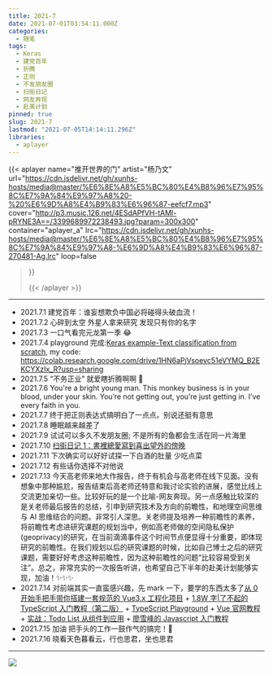 ```yaml
---
title: 2021-7
date: 2021-07-01T03:54:11.000Z
categories:
  - 随笔
tags:
  - Keras
  - 建党百年
  - 折腾
  - 正则
  - 不发朋友圈
  - 扫街日记
  - 网友奔现
  - 赴美计划
pinned: true
slug: 2021-7
lastmod: "2021-07-05T14:14:11.296Z"
libraries:
  - aplayer
---
```


>

<!--more-->

<!-- music -->

{{< aplayer
name="推开世界的门"
artist="杨乃文"
url="https://cdn.jsdelivr.net/gh/xunhs-hosts/media@master/%E6%8E%A8%E5%BC%80%E4%B8%96%E7%95%8C%E7%9A%84%E9%97%A8%20-%20%E6%9D%A8%E4%B9%83%E6%96%87-eefcf7.mp3"
cover="http://p3.music.126.net/4ESdAPfVH-tAMl-pRYNE3A==/3399689972238493.jpg?param=300x300"
container="aplayer_a"
lrc="https://cdn.jsdelivr.net/gh/xunhs-hosts/media@master/%E6%8E%A8%E5%BC%80%E4%B8%96%E7%95%8C%E7%9A%84%E9%97%A8-%E6%9D%A8%E4%B9%83%E6%96%87-270481-Ag.lrc"
loop=false

>}}<div id="aplayer_a"></div>{{< /aplayer >}}

---

<!-- content -->

- 2021.7.1 建党百年：谁妄想欺负中国必将碰得头破血流！
- 2021.7.2 心碎到太空 外星人拿来研究 发现只有你的名字
- 2021.7.3 一口气看完元龙第一季 😂
- 2021.7.4 playground 完成:[Keras example-Text classification from scratch](https://keras.io/examples/nlp/text_classification_from_scratch/), my code: https://colab.research.google.com/drive/1HN6aPjVsoevc51eVYMQ_B2EKCYXzIx_R?usp=sharing
- 2021.7.5 “不务正业” 就爱瞎折腾啊啊 🍳
- 2021.7.6 You're a bright young man. This monkey business is in your blood, under your skin. You’re not getting out, you’re just getting in. I’ve every faith in you.
- 2021.7.7 终于把正则表达式搞明白了一点点。别说还挺有意思
- 2021.7.8 睡眠越来越差了
- 2021.7.9 试试可以多久不发朋友圈; 不是所有的鱼都会生活在同一片海里
- 2021.7.10 [扫街日记 1：書裡總愛寫到喜出望外的傍晚](/posts/journals/2021-07-10-扫街日记书里总爱写出喜出望外的傍晚/)
- 2021.7.11 下次确实可以好好试探一下白酒的肚量 少吃点菜
- 2021.7.12 有些话你选择不对他说
- 2021.7.13 今天高老师来地大作报告，终于有机会与高老师在线下见面。没有想象中那种尴尬，报告结束后高老师还特意和我讨论实验的进展，感觉比线上交流更加亲切一些。比较好玩的是一个比喻-网友奔现。另一点感触比较深的是关老师最后报告的总结，引申到研究技术及方向的前瞻性，和地理空间思维与 AI 思维结合的问题。非常引人深思。关老师提及培养一种前瞻性的素养，将前瞻性考虑进研究课题的规划当中，例如高老师做的空间隐私保护(geoprivacy)的研究，在当前滴滴事件这个时间节点便显得十分重要，即体现研究的前瞻性。在我们规划以后的研究课题的时候，比如自己博士之后的研究课题，需要好好考虑这种前瞻性，因为这种前瞻性的问题“比较容易受到关注”。总之，非常充实的一次报告听讲，也希望自己下半年的赴美计划能够实现，加油！✨✨✨
- 2021.7.14 对前端其实一直蛮感兴趣，先 mark 一下，要学的东西太多了[从 0 开始手把手带你搭建一套规范的 Vue3.x 工程化项目](https://xpoet.cn/2021/04/%E4%BB%8E-0-%E5%BC%80%E5%A7%8B%E6%89%8B%E6%8A%8A%E6%89%8B%E5%B8%A6%E4%BD%A0%E6%90%AD%E5%BB%BA%E4%B8%80%E5%A5%97%E8%A7%84%E8%8C%83%E7%9A%84-Vue3.x-%E5%B7%A5%E7%A8%8B%E5%8C%96%E9%A1%B9%E7%9B%AE/) + [1.8W 字|了不起的 TypeScript 入门教程（第二版）](https://semlinker.com/ts-comprehensive-tutorial/) + [TypeScript Playground](https://www.typescriptlang.org/play/) + [Vue 官网教程](https://v3.cn.vuejs.org/guide/introduction.html#%E8%B5%B7%E6%AD%A5) + [实战：Todo List 从组件到应用](https://godbasin.github.io/vue-ebook/vue-ebook/8.html#_8-1-%E5%8D%95%E7%BB%84%E4%BB%B6-todo-list) + [廖雪峰的 Javascript 入门教程](https://www.liaoxuefeng.com/wiki/1022910821149312/1023020895584256)
- 2021.7.15 加油 把手头的工作一鼓作气的搞完！🖖
- 2021.7.16 晓看天色暮看云，行也思君，坐也思君

---

<!-- pic -->

![](https://cdn.jsdelivr.net/gh/xunhs-hosts/pic@master/20210701115818.jpg)
